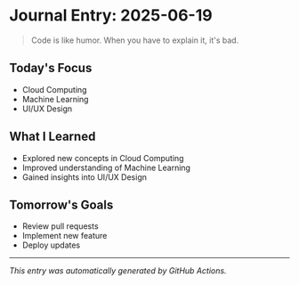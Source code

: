 # Journal Entry: 2025-06-19

> Code is like humor. When you have to explain it, it's bad.

## Today's Focus
- Cloud Computing
- Machine Learning
- UI/UX Design

## What I Learned
- Explored new concepts in Cloud Computing
- Improved understanding of Machine Learning
- Gained insights into UI/UX Design

## Tomorrow's Goals
- Review pull requests
- Implement new feature
- Deploy updates

---
*This entry was automatically generated by GitHub Actions.*
